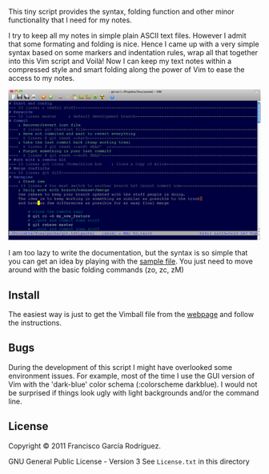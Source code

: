 This tiny script provides the syntax, folding function and other minor
functionality that I need for my notes.

I try to keep all my notes in simple plain ASCII text files. However I admit
that some formating and folding is nice. Hence I came up with a very simple
syntax based on some markers and indentation rules, wrap all that together into
this Vim script and Voilà! Now I can keep my text notes within a compressed
style and smart folding along the power of Vim to ease the access to my notes.

![screen shot](https://github.com/FGarcia/pnote/raw/master/screenshot.png)

I am too lazy to write the documentation, but the syntax is so simple that you
can get an idea by playing with the [sample
file](https://github.com/FGarcia/pnote/blob/master/git-pnote-example.txt). You
just need to move around with the basic folding commands (zo, zc, zM)


Install
-------
The easiest way is just to get the Vimball file from the
[webpage](http://www.vim.org/scripts/script.php?script_id=3098) and follow the
instructions.


Bugs
---------

During the development of this script I might have overlooked some environment
issues. For example, most of the time I use the GUI version of Vim with the
'dark-blue' color schema (:colorscheme darkblue). I would not be surprised if
things look ugly with light backgrounds and/or the command line.


License
---------
Copyright © 2011 Francisco García Rodríguez. 

GNU General Public License - Version 3
See `License.txt` in this directory
